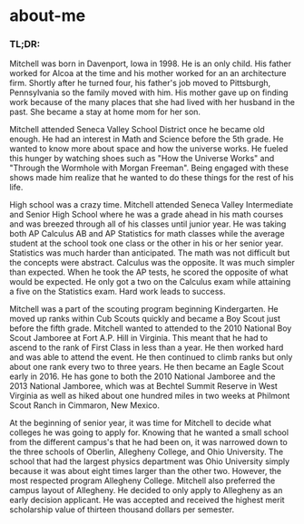 # about-me
### TL;DR:

Mitchell was born in Davenport, Iowa in 1998. He is an only child. His father worked for Alcoa at the time and his mother worked for an an architecture firm. Shortly after he turned four, his father's job moved to Pittsburgh, Pennsylvania so the family moved with him. His mother gave up on finding work because of the many places that she had lived with her husband in the past. She became a stay at home mom for her son.

Mitchell attended Seneca Valley School District once he became old enough. He had an interest in Math and Science before the 5th grade. He wanted to know more about space and how the universe works. He fueled this hunger by watching shoes such as "How the Universe Works" and "Through the Wormhole with Morgan Freeman". Being engaged with these shows made him realize that he wanted to do these things for the rest of his life.

High school was a crazy time. Mitchell attended Seneca Valley Intermediate and Senior High School where he was a grade ahead in his math courses and was breezed through all of his classes until junior year. He was taking both AP Calculus AB and AP Statistics for math classes while the average student at the school took one class or the other in his or her senior year. Statistics was much harder than anticipated. The math was not difficult but the concepts were abstract. Calculus was the opposite. It was much simpler than expected. When he took the AP tests, he scored the opposite of what would be expected. He only got a two on the Calculus exam while attaining a five on the Statistics exam. Hard work leads to success.

Mitchell was a part of the scouting program beginning Kindergarten. He moved up ranks within Cub Scouts quickly and became a Boy Scout just before the fifth grade. Mitchell wanted to attended to the 2010 National Boy Scout Jamboree at Fort A.P. Hill in Virginia. This meant that he had to ascend to the rank of First Class in less than a year. He then worked hard and was able to attend the event. He then continued to climb ranks but only about one rank every two to three years. He then became an Eagle Scout early in 2016. He has gone to both the 2010 National Jamboree and the 2013 National Jamboree, which was at Bechtel Summit Reserve in West Virginia as well as hiked about one hundred miles in two weeks at Philmont Scout Ranch in Cimmaron, New Mexico.

At the beginning of senior year, it was time for Mitchell to decide what colleges he was going to apply for. Knowing that he wanted a small school from the different campus's that he had been on, it was narrowed down to the three schools of Oberlin, Allegheny College, and Ohio University. The school that had the largest physics department was Ohio University simply because it was about eight times larger than the other two. However, the most respected program Allegheny College. Mitchell also preferred the campus layout of Allegheny. He decided to only apply to Allegheny as an early decision applicant. He was accepted and received the highest merit scholarship value of thirteen thousand dollars per semester.

